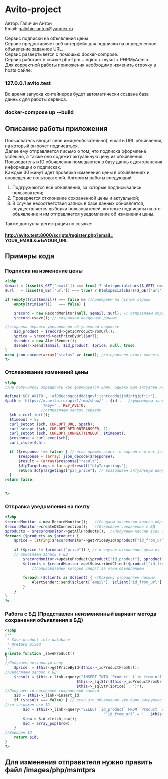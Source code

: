 # Avito-project
Автор: Галичин Антон <br />
Email: galichin-anton@yandex.ru

Сервис подписки на объявления цены<br />
Сервис предоставляет веб интерфейс для подписки на определенное объявление заданное URL.<br />
Сервис развертывется с помощью docker-compose.<br />
Сервис работает в связке php-fpm + nginx + mysql + PHPMyAdmin.<br />
Для корректной работы приложения необходимо изменить строчку в hosts файле:<br />
### 127.0.0.1 avito.test

Во время запуска контейнеров будет автоматически создана база данных для работы сервиса.

### docker-compose up --build
## Описание работы приложения
Пользователь вводит свое имя(необязательно), email и URL объявления, на который он хочет подписаться.<br />
Далее ему отправляется письмо о том, что подписка оформлена успешно, а также оно содежит актуальную цену из объявления.<br />
Пользователь и ID объявления помещаются в базу данных для хранения информации о подписках.<br />
Каждые 30 минут идет проверка изменения цены в объявлениях и оповещение пользователей. Алгоритм работы следующий<br />
1. Подгружаются все объявления, за которые подписывались пользователи;
2. Проверяется отклонение сохраненной цены и актуальной;
3. В случае несоответствия запись в базе данных обновляется, осуществляется выборка пользователей, 
которые подписаны на это объявление и им отправляется уведомление об изменении цены.

Также доступна регистрация по ссылке: 
#### http://avito.test:8000/scripts/register.php?email= YOUR_EMAIL&url=YOUR_URL

## Примеры кода
### Подписка на изменение цены

```php
<?php
$email = (isset($_GET['email']) === true) ? htmlspecialchars($_GET['email']) : ""; //получаем данные
$url   = (isset($_GET['url']) === true) ? htmlspecialchars($_GET['url']) : "";

if (empty(trim($email)) === false && //проверяем на пустые строки
    empty(trim($url))   === false) {

    $record = new RecordMonitor(null, $email, $url); // отправляем обработчику данные
    $record->save(); // сохраняем введенные данные

//отправка первого уведомления об успешной подписке
    $id_product = $record->getIdProductFromUrl(); 
    $price = $record->getPriceByUrl($url);
    $sender = new AlertSender();
    $sender->send($email, $id_product, $price, null, true);
}
echo json_encode(array("status" => true)); //отправялем ответ клиенту
?>
```

### Отслеживание изменений цены

```php
<?php 
//Не получилось определить как формируется ключ, однако был актуален несколько дней пока тестировался.

define('KEY_AVITO', 'af0deccbgcgidddjgnvljitntccdduijhdinfgjgfjir');
$path = 'https://m.avito.ru/api/1/rmp/show/' . $id .   //формируем запрос к серверу, включающий ID объявления и ключ
                '?key=' . KEY_AVITO;
                //отправляем запрос серверу
  $ch = curl_init();
  $timeout = 5;
  curl_setopt ($ch, CURLOPT_URL, $path);
  curl_setopt ($ch, CURLOPT_RETURNTRANSFER, 1);
  curl_setopt ($ch, CURLOPT_CONNECTTIMEOUT, $timeout);
  $response = curl_exec($ch);
  curl_close($ch);

  if ($response !== false) { // если пришел ответ то парсим его как json объект(сразу приводим его к массиву для возможности обработки)
      $response = (array) json_decode($response);
      $result = (array)$response["result"];
      $dfpTargetings = (array)$result["dfpTargetings"];
      return $dfpTargetings["par_price"]; // возвращаем актуальную цену
  }
return false;
            
            
?>
```

### Отправка уведомления на почту
```php
<?php 
$recordMonitor = new RecordMonitor();   //Создаем экземпляр класса обработчика записей
$recordMonitor->createDBConnection();   //Открываем соединение с БД
$products = $recordMonitor->getAllProducts();  //Получаем массив всех объявлений
foreach ($products as $product) {                                                 
    $price = (string)$recordMonitor->getPriceById($product["id_from_url"]);  //Получаем актуальную цену
    
    if ($price != $product["price"]) { // в случае отклонения цены от записанной в БД:
    // обновляем запись в БД
        $recordMonitor->updateProduct($product["id_product"], $product["id_from_url"], $price); 
        $clients = $recordMonitor->getSubscribedClient($product["id_from_url"]); //Получаем всех 
            //пользователей которые следят за этим объявлением
        
        foreach ($clients as $client) { //Каждому отправляем письмо
            AlertSender::send($client['email'], $client["id_from_url"], $price, $client['name']); 
        }
    }
}
?>
```

### Работа с БД (Представлен неизмененный вариант метода сохранения объявления в БД)
```php
<?php 
/**
 * Save product into database
 * @return mixed
 */
private function _saveProduct()
{
//Получаем актуальную цену
    $price  = $this->getPriceById($this->_idProductFromUrl);
//Выполняем запрос к БД
    $result = $this->_link->query("INSERT INTO `Product` (`id_from_url`, `price`) VALUE (" .
                                $this->_sqlStr($this->_idProductFromUrl) . "," .
                                $this->_sqlStr($price) . ")");
//Получаем id последней сохраненной записи
    $id = $this->_link->insert_id;
    if ($result === false) { // если это объявление уже было загружено
//то загружем его ID
        $id = $this->_link->query("SELECT `id_product` FROM `Product` WHERE " .
                                            "`id_from_url` = " . $this->_sqlStr($this->_idProductFromUrl));
        $row = $id->fetch_row();
        $id = array_pop($row);
    }
//Выводим ID
    return $id;
}
?>
```


## Для изменения отправителя нужно править файл /images/php/msmtprs
